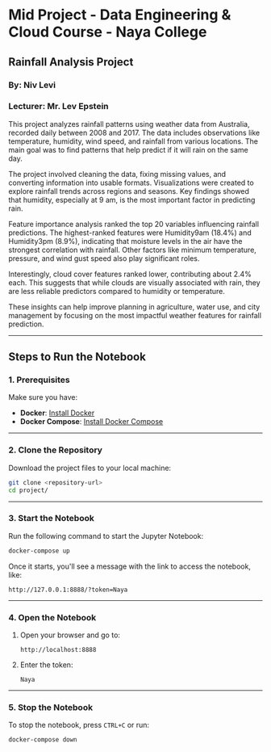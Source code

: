# Mid Project - Data Engineering & Cloud Course - Naya College
## Rainfall Analysis Project
### By: Niv Levi
### Lecturer: Mr. Lev Epstein
This project analyzes rainfall patterns using weather data from Australia, recorded daily between 2008 and 2017. The data includes observations like temperature, humidity, wind speed, and rainfall from various locations. The main goal was to find patterns that help predict if it will rain on the same day.

The project involved cleaning the data, fixing missing values, and converting information into usable formats. Visualizations were created to explore rainfall trends across regions and seasons. Key findings showed that humidity, especially at 9 am, is the most important factor in predicting rain.

Feature importance analysis ranked the top 20 variables influencing rainfall predictions. The highest-ranked features were Humidity9am (18.4%) and Humidity3pm (8.9%), indicating that moisture levels in the air have the strongest correlation with rainfall. Other factors like minimum temperature, pressure, and wind gust speed also play significant roles.

Interestingly, cloud cover features ranked lower, contributing about 2.4% each. This suggests that while clouds are visually associated with rain, they are less reliable predictors compared to humidity or temperature.

These insights can help improve planning in agriculture, water use, and city management by focusing on the most impactful weather features for rainfall prediction.

---

## **Steps to Run the Notebook**

### **1. Prerequisites**

Make sure you have:

- **Docker**: [Install Docker](https://docs.docker.com/get-docker/)
- **Docker Compose**: [Install Docker Compose](https://docs.docker.com/compose/install/)

---

### **2. Clone the Repository**

Download the project files to your local machine:

```bash
git clone <repository-url>
cd project/
```

---

### **3. Start the Notebook**

Run the following command to start the Jupyter Notebook:

```bash
docker-compose up
```

Once it starts, you'll see a message with the link to access the notebook, like:

```
http://127.0.0.1:8888/?token=Naya
```

---

### **4. Open the Notebook**

1. Open your browser and go to:
   ```
   http://localhost:8888
   ```
2. Enter the token:
   ```
   Naya
   ```

---

### **5. Stop the Notebook**

To stop the notebook, press `CTRL+C` or run:

```bash
docker-compose down
```
